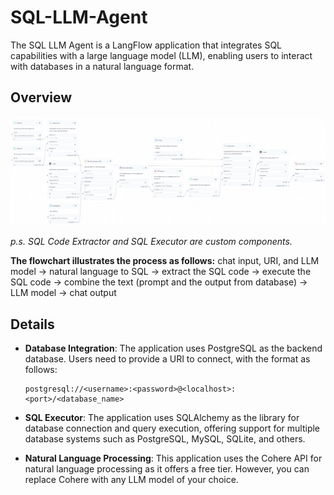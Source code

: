 # SQL-LLM-Agent
The SQL LLM Agent is a LangFlow application that integrates SQL capabilities with a large language model (LLM), enabling users to interact with databases in a natural language format.

## Overview

<img src="./img/workflow.png" width="1000"/>

_p.s. SQL Code Extractor and SQL Executor are custom components._

**The flowchart illustrates the process as follows:**
chat input, URI, and LLM model
→ natural language to SQL
→ extract the SQL code
→ execute the SQL code
→ combine the text (prompt and the output from database)
→ LLM model
→ chat output

## Details

- **Database Integration**: The application uses PostgreSQL as the backend database. Users need to provide a URI to connect, with the format as follows:
  ```
  postgresql://<username>:<password>@<localhost>:<port>/<database_name>
  ```

- **SQL Executor**: The application uses SQLAlchemy as the library for database connection and query execution, offering support for multiple database systems such as PostgreSQL, MySQL, SQLite, and others.

- **Natural Language Processing**: This application uses the Cohere API for natural language processing as it offers a free tier. However, you can replace Cohere with any LLM model of your choice.
